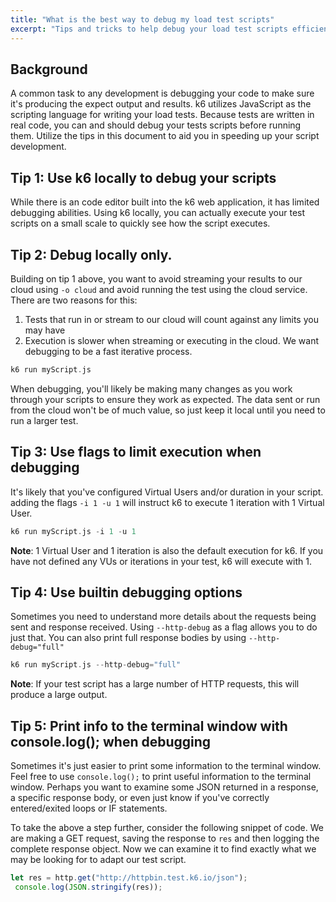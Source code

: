 ```yaml
---
title: "What is the best way to debug my load test scripts"
excerpt: "Tips and tricks to help debug your load test scripts efficiently"
---
```


## Background

A common task to any development is debugging your code to make sure it's producing the expect output and results. k6 utilizes JavaScript as the scripting language for writing your load tests. Because tests are written in real code, you can and should debug your tests scripts before running them. Utilize the tips in this document to aid you in speeding up your script development.


## Tip 1: Use k6 locally to debug your scripts

While there is an code editor built into the k6 web application, it has limited debugging abilities. Using k6 locally, you can actually execute your test scripts on a small scale to quickly see how the script executes.


## Tip 2: Debug locally only.

Building on tip 1 above, you want to avoid streaming your results to our cloud using `-o cloud` and avoid running the test using the cloud service.  There are two reasons for this:

1. Tests that run in or stream to our cloud will count against any limits you may have
2. Execution is slower when streaming or executing in the cloud. We want debugging to be a fast iterative process.

<div class="code-group" data-props='{"labels": ["Example:"]}'>

```C
k6 run myScript.js
```

</div>

When debugging, you'll likely be making many changes as you work through your scripts to ensure they work as expected.  The data sent or run from the cloud won't be of much value, so just keep it local until you need to run a larger test.


## Tip 3: Use flags to limit execution when debugging

It's likely that you've configured Virtual Users and/or duration in your script. adding the flags `-i 1 -u 1` will instruct k6 to execute 1 iteration with 1 Virtual User.

<div class="code-group" data-props='{"labels": ["Example:"]}'>

```C
k6 run myScript.js -i 1 -u 1
```

</div>

**Note**: 1 Virtual User and 1 iteration is also the default execution for k6.  If you have not defined any VUs or iterations in your test, k6 will execute with 1.


## Tip 4: Use builtin debugging options

Sometimes you need to understand more details about the requests being sent and response received.  Using `--http-debug` as a flag allows you to do just that.  You can also print full response bodies by using `--http-debug="full"`

<div class="code-group" data-props='{"labels": ["Example:"]}'>

```C
k6 run myScript.js --http-debug="full"
```

</div>

**Note**: If your test script has a large number of HTTP requests, this will produce a large output.


## Tip 5: Print info to the terminal window with console.log(); when debugging

Sometimes it's just easier to print some information to the terminal window.  Feel free to use `console.log();` to print useful information to the terminal window. Perhaps you want to examine some JSON returned in a response, a specific response body, or even just know if you've correctly entered/exited loops or IF statements.

To take the above a step further, consider the following snippet of code.  We are making a GET request, saving the response to `res` and then logging the complete response object. Now we can examine it to find exactly what we may be looking for to adapt our test script.

<div class="code-group" data-props='{"labels": ["Example:"]}'>

```JavaScript
let res = http.get("http://httpbin.test.k6.io/json");
 console.log(JSON.stringify(res));
```

</div>
